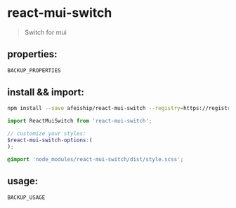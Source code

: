 # react-mui-switch
> Switch for mui

## properties:
```javascript
BACKUP_PROPERTIES
```

## install && import:
```bash
npm install --save afeiship/react-mui-switch --registry=https://registry.npm.taobao.org
```

```js
import ReactMuiSwitch from 'react-mui-switch';
```

```scss
// customize your styles:
$react-mui-switch-options:(
);

@import 'node_modules/react-mui-switch/dist/style.scss';
```


## usage:
```jsx
BACKUP_USAGE
```
